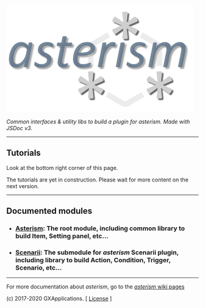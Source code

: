 ![asterism-logo](https://raw.githubusercontent.com/gxapplications/asterism/master/doc/asterism-text.png)

_Common interfaces & utility libs to build a plugin for asterism. Made with JSDoc v3._


---

## Tutorials

Look at the bottom right corner of this page.

The tutorials are yet in construction. Please wait for more content on the next version.


---

## Documented modules

- ### [Asterism](module-Asterism.html): The root module, including common library to build Item, Setting panel, etc...
- ### [Scenarii](module-Scenarii.html): The submodule for _asterism_ Scenarii plugin, including library to build Action, Condition, Trigger, Scenario, etc...


---

For more documentation about _asterism_, go to the [_asterism_ wiki pages](https://github.com/gxapplications/asterism/wiki/Developer-documentation)

(c) 2017-2020 GXApplications. [ [License](https://github.com/gxapplications/asterism-plugin-library/blob/master/LICENSE.md) ]
